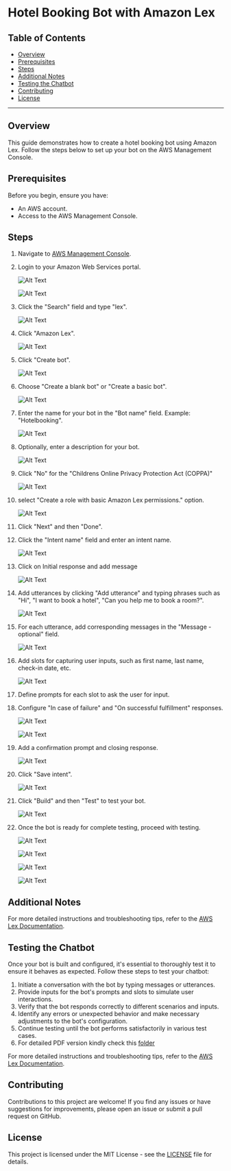 # Hotel Booking Bot with Amazon Lex

## Table of Contents

- [Overview](#overview)
- [Prerequisites](#prerequisites)
- [Steps](#steps)
- [Additional Notes](#additional-notes)
- [Testing the Chatbot](#testing-the-chatbot)
- [Contributing](#contributing)
- [License](#license)

---

## Overview

This guide demonstrates how to create a hotel booking bot using Amazon Lex. Follow the steps below to set up your bot on the AWS Management Console.

## Prerequisites

Before you begin, ensure you have:

- An AWS account.
- Access to the AWS Management Console.

## Steps

1. Navigate to [AWS Management Console](https://aws.amazon.com/console/).
2. Login to your Amazon Web Services portal.

   ![Alt Text](Instructions/1.png)

   ![Alt Text](Instructions/2.png)

4. Click the "Search" field and type "lex".

   ![Alt Text](Instructions/3.png)
   
5. Click "Amazon Lex".
   
   ![Alt Text](Instructions/4.png)

6. Click "Create bot".

   ![Alt Text](Instructions/5.png)

8. Choose "Create a blank bot" or "Create a basic bot".

   ![Alt Text](Instructions/6.png)

10. Enter the name for your bot in the "Bot name" field. Example: "Hotelbooking".

    ![Alt Text](Instructions/7.png)

12. Optionally, enter a description for your bot.

    ![Alt Text](Instructions/8.png)

14. Click "No" for the "Childrens Online Privacy  Protection Act (COPPA)"

    ![Alt Text](Instructions/9.png)

16. select "Create a role with basic Amazon Lex permissions." option.

    ![Alt Text](Instructions/10.png)
    
18. Click "Next" and then "Done".    

19. Click the "Intent name" field and enter an intent name.

    ![Alt Text](Instructions/11.png)
    
21. Click on Initial response and add message

    ![Alt Text](Instructions/17.png)

23. Add utterances by clicking "Add utterance" and typing phrases such as "Hi", "I want to book a hotel", "Can you help me to book a room?".

    ![Alt Text](Instructions/12.png)

25. For each utterance, add corresponding messages in the "Message - optional" field.

    ![Alt Text](Instructions/14.png)

27. Add slots for capturing user inputs, such as first name, last name, check-in date, etc.

    ![Alt Text](Instructions/22.png)

29. Define prompts for each slot to ask the user for input.

30. Configure "In case of failure" and "On successful fulfillment" responses.

    ![Alt Text](Instructions/25.png)

    ![Alt Text](Instructions/25.png)

32. Add a confirmation prompt and closing response.

    ![Alt Text](Instructions/27.png)

34. Click "Save intent".

    ![Alt Text](Instructions/31.png)

36. Click "Build" and then "Test" to test your bot.

    ![Alt Text](Instructions/32.png)

38. Once the bot is ready for complete testing, proceed with testing.

    ![Alt Text](Instructions/33.png)

    ![Alt Text](Instructions/34.png)

    ![Alt Text](Instructions/35.png)

    ![Alt Text](Instructions/36.png)

## Additional Notes

For more detailed instructions and troubleshooting tips, refer to the [AWS Lex Documentation](https://docs.aws.amazon.com/lex/).

## Testing the Chatbot

Once your bot is built and configured, it's essential to thoroughly test it to ensure it behaves as expected. Follow these steps to test your chatbot:

1. Initiate a conversation with the bot by typing messages or utterances.
2. Provide inputs for the bot's prompts and slots to simulate user interactions.
3. Verify that the bot responds correctly to different scenarios and inputs.
4. Identify any errors or unexpected behavior and make necessary adjustments to the bot's configuration.
5. Continue testing until the bot performs satisfactorily in various test cases.
6. For detailed PDF version kindly check this [folder](/PDF/HotelBookingBot.pdf)

For more detailed instructions and troubleshooting tips, refer to the [AWS Lex Documentation](https://docs.aws.amazon.com/lex/).

## Contributing

Contributions to this project are welcome! If you find any issues or have suggestions for improvements, please open an issue or submit a pull request on GitHub.

## License

This project is licensed under the MIT License - see the [LICENSE](LICENSE) file for details.
```
